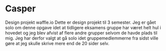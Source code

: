 # Casper
Design projekt waffle.io
Dette er design projekt til 3 semester. Jeg er gået solo om denne opgave idet at tidligere eksamens gruppe har været helt hul i hovedet og jeg blev afvist af flere andre grupper selvom de havde plads til mig. Jeg har derfor valgt at gå solo idet gruppemedlemmerne fra sidst ville gøre at jeg skulle skrive mere end de 20 sider selv. 
